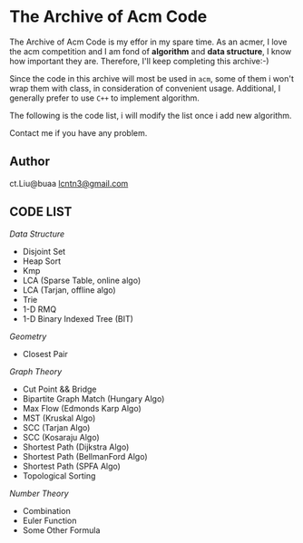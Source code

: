 The Archive of Acm Code
===
The Archive of Acm Code is my effor in my spare time. As an acmer, I love the acm competition and I am fond of  **algorithm** and **data structure**, I know how important they are. Therefore, I'll keep completing this archive:-)  

Since the code in this archive will most be used in `acm`, some of them i won't wrap them with class, in consideration of convenient usage. Additional, I generally prefer to use `C++` to implement algorithm.

The following is the code list, i will modify the list once i add new algorithm.  

Contact me if you have any problem.

Author
---
ct.Liu@buaa <lcntn3@gmail.com>

CODE LIST
---
*Data Structure*  

- Disjoint Set
- Heap Sort  
- Kmp  
- LCA (Sparse Table, online algo)
- LCA (Tarjan, offline algo)
- Trie  
- 1-D RMQ
- 1-D Binary Indexed Tree (BIT)

*Geometry*  

- Closest Pair

*Graph Theory*  

- Cut Point && Bridge
- Bipartite Graph Match (Hungary Algo)
- Max Flow (Edmonds Karp Algo)
- MST (Kruskal Algo)
- SCC (Tarjan Algo)
- SCC (Kosaraju Algo)
- Shortest Path (Dijkstra Algo)
- Shortest Path (BellmanFord Algo)
- Shortest Path (SPFA Algo)
- Topological Sorting

*Number Theory*

- Combination
- Euler Function
- Some Other Formula

